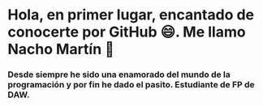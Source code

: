# Hola, en primer lugar, encantado de conocerte por GitHub 😄. Me llamo Nacho Martín 👋
### Desde siempre he sido una enamorado del mundo de la programación y por fin he dado el pasito. Estudiante de FP de DAW. 


<!--
**CheteMR/CheteMR** is a ✨ _special_ ✨ repository because its `README.md` (this file) appears on your GitHub profile.

Here are some ideas to get you started:

- 🔭 I’m currently working on ...
- 🌱 I’m currently learning ...
- 👯 I’m looking to collaborate on ...
- 🤔 I’m looking for help with ...
- 💬 Ask me about ...
- 📫 How to reach me: ...
- 😄 Pronouns: ...
- ⚡ Fun fact: ...
-->
